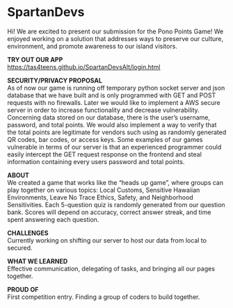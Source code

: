 # SpartanDevs

Hi!  We are excited to present our submission for the Pono Points Game!  We enjoyed working on a solution that addresses ways to preserve our culture, environment, and promote awareness to our island visitors. 

<b>TRY OUT OUR APP</b>
<br>https://tas4teens.github.io/SpartanDevsAlt/login.html

<b>SECURITY/PRIVACY PROPOSAL</b>
<br>As of now our game is running off temporary python socket server and json database that we have built and is only programmed with GET and POST requests with no firewalls. Later we would like to implement a AWS secure server in order to increase functionality and decrease vulnerability. Concerning data stored on our database, there is the user’s username, password, and total points. We would also implement a way to verify that the total points are legitimate for vendors such using as randomly generated QR codes, bar codes, or access keys. Some examples of our games vulnerable in terms of our server is that an experienced programmer could easily intercept the GET request response on the frontend and steal information containing every users password and total points.

<b>ABOUT</b>
<br>We created a game that works like the “heads up game”, where groups can play together on various topics: Local Customs, Sensitive Hawaiian Environments, Leave No Trace Ethics, Safety, and Neighborhood Sensitivities. 
Each 5-question quiz is randomly generated from our question bank. Scores will depend on accuracy, correct answer streak, and time spent answering each question.

<b>CHALLENGES</b> 
<br>Currently working on shifting our server to host our data from local to secured.

<b>WHAT WE LEARNED</b> 
<br>Effective communication, delegating of tasks, and bringing all our pages together.

<b>PROUD OF</b> 
<br>First competition entry. Finding a group of coders to build together.
